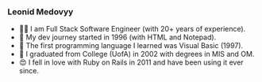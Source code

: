 ### Leonid Medovyy

- 🧑‍🚀 I am Full Stack Software Engineer (with 20+ years of experience). 
- 💾 My dev journey started in 1996 (with HTML and Notepad).
- 🦾 The first programming language I learned was Visual Basic (1997).
- 🏫 I graduated from College (UofA) in 2002 with degrees in MIS and OM.
- 😍 I fell in love with Ruby on Rails in 2011 and have been using it ever since.

